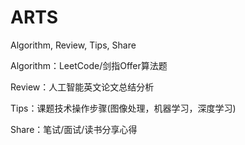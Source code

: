# ARTS
Algorithm, Review, Tips, Share

Algorithm：LeetCode/剑指Offer算法题

Review：人工智能英文论文总结分析

Tips：课题技术操作步骤(图像处理，机器学习，深度学习)

Share：笔试/面试/读书分享心得
